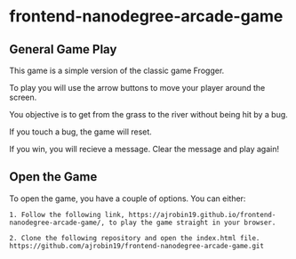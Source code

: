 frontend-nanodegree-arcade-game
===============================

General Game Play
-----------------
This game is a simple version of the classic game Frogger. 

To play you will use the arrow buttons to move your player around the screen.

You objective is to get from the grass to the river without being hit by a bug.

If you touch a bug, the game will reset.

If you win, you will recieve a message. Clear the message and play again!

Open the Game
-----------------
To open the game, you have a couple of options. You can either:
	
	1. Follow the following link, https://ajrobin19.github.io/frontend-nanodegree-arcade-game/, to play the game straight in your browser.
	
	2. Clone the following repository and open the index.html file. https://github.com/ajrobin19/frontend-nanodegree-arcade-game.git
